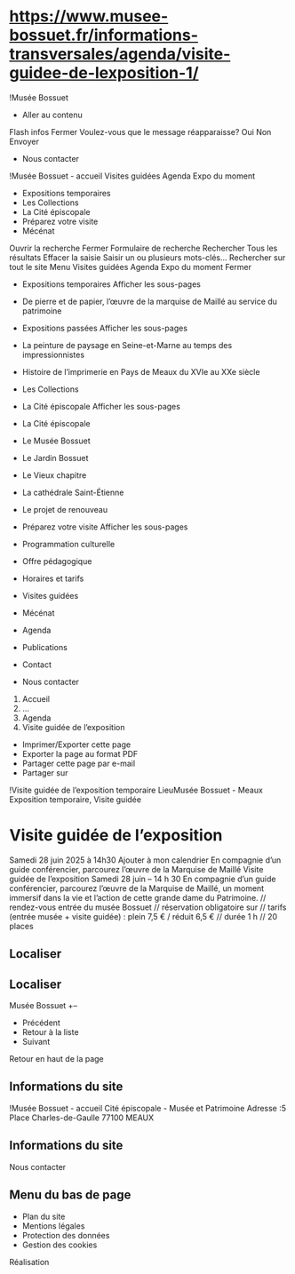 # https://www.musee-bossuet.fr/informations-transversales/agenda/visite-guidee-de-lexposition-1/

!Musée Bossuet
 * Aller au contenu

Flash infos
Fermer
Voulez-vous que le message réapparaisse? 
Oui 
Non 
Envoyer
 * Nous contacter

!Musée Bossuet - accueil
Visites guidées
Agenda
Expo du moment
 * Expositions temporaires 
 * Les Collections
 * La Cité épiscopale 
 * Préparez votre visite 
 * Mécénat

Ouvrir la recherche
Fermer
Formulaire de recherche
Rechercher
Tous les résultats
Effacer la saisie Saisir un ou plusieurs mots-clés…
Rechercher sur tout le site
Menu
Visites guidées
Agenda
Expo du moment
Fermer
 * Expositions temporaires Afficher les sous-pages
 * De pierre et de papier, l’œuvre de la marquise de Maillé au service du patrimoine
 * Expositions passées Afficher les sous-pages
 * La peinture de paysage en Seine-et-Marne au temps des impressionnistes
 * Histoire de l’imprimerie en Pays de Meaux du XVIe au XXe siècle
 * Les Collections
 * La Cité épiscopale Afficher les sous-pages
 * La Cité épiscopale
 * Le Musée Bossuet
 * Le Jardin Bossuet
 * Le Vieux chapitre
 * La cathédrale Saint-Étienne
 * Le projet de renouveau
 * Préparez votre visite Afficher les sous-pages
 * Programmation culturelle
 * Offre pédagogique
 * Horaires et tarifs
 * Visites guidées
 * Mécénat

 * Agenda
 * Publications
 * Contact

 * Nous contacter

 1. Accueil
 2. ...
 3. Agenda
 4. Visite guidée de l’exposition

 * Imprimer/Exporter cette page
 * Exporter la page au format PDF
 * Partager cette page par e-mail
 * Partager sur

!Visite guidée de l’exposition temporaire
LieuMusée Bossuet - Meaux 
Exposition temporaire, Visite guidée
# Visite guidée de l’exposition
Samedi 28 juin 2025
à 14h30 
Ajouter à mon calendrier
En compagnie d’un guide conférencier, parcourez l’œuvre de la Marquise de Maillé 
Visite guidée de l’exposition
Samedi 28 juin – 14 h 30
En compagnie d’un guide conférencier, parcourez l’œuvre de la Marquise de Maillé, un moment immersif dans la vie et l’action de cette grande dame du Patrimoine.
// rendez-vous entrée du musée Bossuet // réservation obligatoire sur
 // tarifs (entrée musée + visite guidée) : plein 7,5 € / réduit 6,5 € // durée 1 h // 20 places
## Localiser
## Localiser
Musée Bossuet 
+–
 * Précédent 
 * Retour à la liste 
 * Suivant 

Retour en haut de la page 
## Informations du site
!Musée Bossuet - accueil
Cité épiscopale - Musée et Patrimoine
Adresse :5 Place Charles-de-Gaulle 77100 MEAUX
## Informations du site
Nous contacter
## Menu du bas de page
 * Plan du site
 * Mentions légales
 * Protection des données
 * Gestion des cookies

Réalisation
